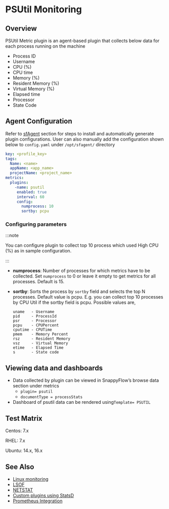 # PSUtil Monitoring

## Overview

PSUtil Metric plugin is an agent-based plugin that collects below data for each process running on the machine

- Process ID
- Username
- CPU (%)
- CPU time
- Memory (%)
- Resident Memory (%)
- Virtual Memory (%)
- Elapsed time
- Processor
- State Code

## Agent Configuration

Refer to [sfAgent](/docs/Quick_Start/getting_started#sfagent) section for steps to install and automatically generate plugin configurations. User can also manually add the configuration shown below to `config.yaml` under `/opt/sfagent/` directory

```yaml
key: <profile_key> 
tags: 
  Name: <name> 
  appName: <app_name> 
  projectName: <project_name> 
metrics: 
  plugins: 
    -name: psutil 
     enabled: true 
     interval: 60 
     config: 
       numprocess: 10 
       sortby: pcpu 
```

### Configuring parameters

:::note

You can configure plugin to collect top 10 process which used High CPU (%) as in sample configuration.

:::

- **numprocess**: Number of processes for which metrics have to be collected. Set `numprocess` to 0 or leave it empty to get metrics for all processes. Default is 15.
- **sortby**: Sorts the process by `sortby` field and selects the top N processes. Default value is pcpu. E.g. you can collect top 10 processes by CPU Util if the sortby field is pcpu. Possible values are,

  ```shell
  uname   - Username 
  pid     - ProcessId 
  psr     - Processor 
  pcpu    - CPUPercent 
  cputime - CPUTime 
  pmem    - Memory Percent 
  rsz     - Resident Memory 
  vsz     - Virtual Memory 
  etime   - Elapsed Time 
  s       - State code 
  ```

## Viewing data and dashboards

- Data collected by plugin can be viewed in SnappyFlow’s browse data section under metrics
  - `plugin= psutil`
  - `documentType = processStats`
- Dashboard of psutil data can be rendered using`Template= PSUTIL`

## Test Matrix

Centos: 7.x

RHEL: 7.x

Ubuntu: 14.x, 16.x

## See Also

- [Linux monitoring](/docs/integrations/os/linux/linux_os)
- [LSOF](/docs/integrations/os/linux/lsof)
- [NETSTAT](/docs/integrations/os/linux/netstat)
- [Custom plugins using StatsD](/docs/integrations/statsd/custom_monitoring)
- [Prometheus Integration](/docs/Integrations/kubernetes/prometheus_exporter)